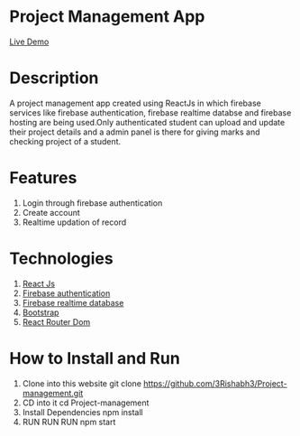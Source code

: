 # Project Management App

[Live Demo](https://mcaprojectmanagement.netlify.app/)

# Description
A project management app created using ReactJs in which firebase services like firebase authentication, firebase realtime databse and firebase hosting are being used.Only authenticated student can upload and update their project details and a admin panel is there for giving marks and checking project of a student.

# Features
1. Login through firebase authentication
2. Create account 
3. Realtime updation of record

# Technologies
1. [React Js](https://reactjs.org/)
2. [Firebase authentication](https://firebase.google.com/docs/auth/)
3. [Firebase realtime database](https://firebase.google.com/docs/database/)
4. [Bootstrap](https://getbootstrap.com/)
5. [React Router Dom](https://www.npmjs.com/package/react-router-dom)

# How to Install and Run
1. Clone into this website git clone https://github.com/3Rishabh3/Project-management.git
2. CD into it cd Project-management
3. Install Dependencies npm install
4. RUN RUN RUN npm start
